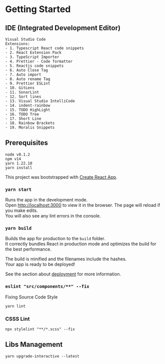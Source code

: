 # Getting Started

## IDE (Integrated Development Editor)

```shell
Visual Studio Code
Extensions:
- 1. Typescript React code snippets
- 2. React Extension Pack
- 3. TypeScript Importer
- 4. Prettier - Code formatter
- 5. Reactjs code snippets
- 6. Auto Close Tag
- 7. Auto import
- 8. Auto rename Tag
- 9. Prettier ESLint
- 10. GitLens
- 11. SonarLint
- 12. Sort lines
- 13. Visual Studio IntelliCode
- 14. indent-rainbow
- 15. TODO HighLight
- 16. TODO Tree
- 17. Short Line
- 18. Rainbow Brackets
- 19. Moralis Snippets
```

## Prerequisites

```shell
node v8.1.2
npm v14
yarn 1.22.10
yarn install
```

This project was bootstrapped with [Create React App](https://github.com/facebook/create-react-app).

### `yarn start`

Runs the app in the development mode.\
Open [http://localhost:3000](http://localhost:3000) to view it in the browser.
The page will reload if you make edits.\
You will also see any lint errors in the console.

### `yarn build`

Builds the app for production to the `build` folder.\
It correctly bundles React in production mode and optimizes the build for the best performance.

The build is minified and the filenames include the hashes.\
Your app is ready to be deployed!

See the section about [deployment](https://facebook.github.io/create-react-app/docs/deployment) for more information.

### `eslint "src/components/**" --fix`

Fixing Source Code Style

```shell
yarn lint
```

### CSSS Lint

```
npx stylelint "**/*.scss" --fix
```

## Libs Management

```shell
yarn upgrade-interactive --latest
```
